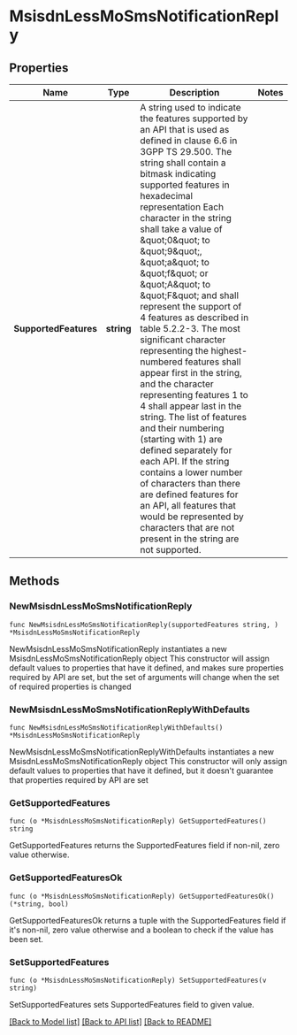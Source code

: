 # MsisdnLessMoSmsNotificationReply

## Properties

Name | Type | Description | Notes
------------ | ------------- | ------------- | -------------
**SupportedFeatures** | **string** | A string used to indicate the features supported by an API that is used as defined in clause  6.6 in 3GPP TS 29.500. The string shall contain a bitmask indicating supported features in  hexadecimal representation Each character in the string shall take a value of \&quot;0\&quot; to \&quot;9\&quot;,  \&quot;a\&quot; to \&quot;f\&quot; or \&quot;A\&quot; to \&quot;F\&quot; and shall represent the support of 4 features as described in  table 5.2.2-3. The most significant character representing the highest-numbered features shall  appear first in the string, and the character representing features 1 to 4 shall appear last  in the string. The list of features and their numbering (starting with 1) are defined  separately for each API. If the string contains a lower number of characters than there are  defined features for an API, all features that would be represented by characters that are not  present in the string are not supported.  | 

## Methods

### NewMsisdnLessMoSmsNotificationReply

`func NewMsisdnLessMoSmsNotificationReply(supportedFeatures string, ) *MsisdnLessMoSmsNotificationReply`

NewMsisdnLessMoSmsNotificationReply instantiates a new MsisdnLessMoSmsNotificationReply object
This constructor will assign default values to properties that have it defined,
and makes sure properties required by API are set, but the set of arguments
will change when the set of required properties is changed

### NewMsisdnLessMoSmsNotificationReplyWithDefaults

`func NewMsisdnLessMoSmsNotificationReplyWithDefaults() *MsisdnLessMoSmsNotificationReply`

NewMsisdnLessMoSmsNotificationReplyWithDefaults instantiates a new MsisdnLessMoSmsNotificationReply object
This constructor will only assign default values to properties that have it defined,
but it doesn't guarantee that properties required by API are set

### GetSupportedFeatures

`func (o *MsisdnLessMoSmsNotificationReply) GetSupportedFeatures() string`

GetSupportedFeatures returns the SupportedFeatures field if non-nil, zero value otherwise.

### GetSupportedFeaturesOk

`func (o *MsisdnLessMoSmsNotificationReply) GetSupportedFeaturesOk() (*string, bool)`

GetSupportedFeaturesOk returns a tuple with the SupportedFeatures field if it's non-nil, zero value otherwise
and a boolean to check if the value has been set.

### SetSupportedFeatures

`func (o *MsisdnLessMoSmsNotificationReply) SetSupportedFeatures(v string)`

SetSupportedFeatures sets SupportedFeatures field to given value.



[[Back to Model list]](../README.md#documentation-for-models) [[Back to API list]](../README.md#documentation-for-api-endpoints) [[Back to README]](../README.md)


